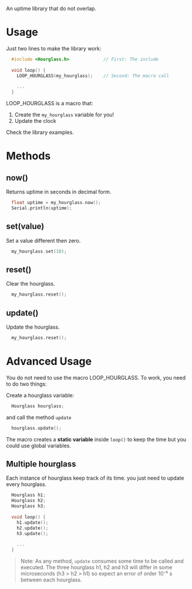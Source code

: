 An uptime library that do not overlap.

# Usage

Just two lines to make the library work:

```c++
  #include <Hourglass.h>             // First: The include
  
  void loop() {
    LOOP_HOURGLASS(my_hourglass);    // Second: The macro call
  
    ...
  }
```

LOOP_HOURGLASS is a macro that:

1) Create the `my_hourglass` variable for you!
2) Update the clock

Check the library examples.

# Methods

## now()

Returns uptime in seconds in decimal form.

```c++
  float uptime = my_hourglass.now();
  Serial.println(uptime);
```

## set(value)

Set a value different then zero.

```c++
  my_hourglass.set(10);
```

## reset()

Clear the hourglass.

```c++
  my_hourglass.reset();
```

## update()

Update the hourglass.

```c++
  my_hourglass.reset();
```

# Advanced Usage

You do not need to use the macro LOOP_HOURGLASS. To work, you need to do two things:

Create a hourglass variable:

```c++
  Hourglass hourglass;
```

and call the method `update`

```c++
  hourglass.update();
```

The macro creates a **static variable** inside `loop()` to keep the time but you could use global variables.

## Multiple hourglass

Each instance of hourglass keep track of its time. you just need to update every hourglass.

```c++
  Hourglass h1;
  Hourglass h2;
  Hourglass h3;
  
  void loop() {
    h1.update();
    h2.update();
    h3.update();
  
    ...
  }
```

> Note: As any method, `update` consumes some time to be called and executed. The three hourglass h1, h2 and h3 will differ in some microseconds (h3 > h2 > h1) so expect an error of order 10⁻⁵ s between each hourglass.
